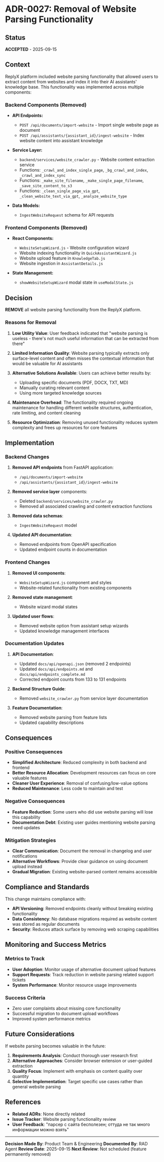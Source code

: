 # ADR-0027: Removal of Website Parsing Functionality

## Status
**ACCEPTED** - 2025-09-15

## Context

ReplyX platform included website parsing functionality that allowed users to extract content from websites and index it into their AI assistants' knowledge base. This functionality was implemented across multiple components:

### Backend Components (Removed)
- **API Endpoints:**
  - `POST /api/documents/import-website` - Import single website page as document
  - `POST /api/assistants/{assistant_id}/ingest-website` - Index website content into assistant knowledge

- **Service Layer:**
  - `backend/services/website_crawler.py` - Website content extraction service
  - Functions: `_crawl_and_index_single_page`, `_bg_crawl_and_index`, `_crawl_and_index_sync`
  - Functions: `_make_site_filename`, `_make_single_page_filename`, `_save_site_content_to_s3`
  - Functions: `_clean_single_page_via_gpt`, `_clean_website_text_via_gpt`, `_analyze_website_type`

- **Data Models:**
  - `IngestWebsiteRequest` schema for API requests

### Frontend Components (Removed)
- **React Components:**
  - `WebsiteSetupWizard.js` - Website configuration wizard
  - Website indexing functionality in `QuickAssistantWizard.js`
  - Website upload feature in `KnowledgeTab.js`
  - Website ingestion in `AssistantDetails.js`

- **State Management:**
  - `showWebsiteSetupWizard` modal state in `useModalState.js`

## Decision

**REMOVE** all website parsing functionality from the ReplyX platform.

### Reasons for Removal

1. **Low Utility Value**: User feedback indicated that "website parsing is useless - there's not much useful information that can be extracted from there"

2. **Limited Information Quality**: Website parsing typically extracts only surface-level content and often misses the contextual information that would be valuable for AI assistants

3. **Alternative Solutions Available**: Users can achieve better results by:
   - Uploading specific documents (PDF, DOCX, TXT, MD)
   - Manually curating relevant content
   - Using more targeted knowledge sources

4. **Maintenance Overhead**: The functionality required ongoing maintenance for handling different website structures, authentication, rate limiting, and content cleaning

5. **Resource Optimization**: Removing unused functionality reduces system complexity and frees up resources for core features

## Implementation

### Backend Changes
1. **Removed API endpoints** from FastAPI application:
   - `/api/documents/import-website`
   - `/api/assistants/{assistant_id}/ingest-website`

2. **Removed service layer** components:
   - Deleted `backend/services/website_crawler.py`
   - Removed all associated crawling and content extraction functions

3. **Removed data schemas**:
   - `IngestWebsiteRequest` model

4. **Updated API documentation**:
   - Removed endpoints from OpenAPI specification
   - Updated endpoint counts in documentation

### Frontend Changes
1. **Removed UI components**:
   - `WebsiteSetupWizard.js` component and styles
   - Website-related functionality from existing components

2. **Removed state management**:
   - Website wizard modal states

3. **Updated user flows**:
   - Removed website option from assistant setup wizards
   - Updated knowledge management interfaces

### Documentation Updates
1. **API Documentation**:
   - Updated `docs/api/openapi.json` (removed 2 endpoints)
   - Updated `docs/api/endpoints.md` and `docs/api/endpoints_complete.md`
   - Corrected endpoint counts from 133 to 131 endpoints

2. **Backend Structure Guide**:
   - Removed `website_crawler.py` from service layer documentation

3. **Feature Documentation**:
   - Removed website parsing from feature lists
   - Updated capability descriptions

## Consequences

### Positive Consequences
- **Simplified Architecture**: Reduced complexity in both backend and frontend
- **Better Resource Allocation**: Development resources can focus on core valuable features
- **Cleaner User Experience**: Removal of confusing/low-value options
- **Reduced Maintenance**: Less code to maintain and test

### Negative Consequences
- **Feature Reduction**: Some users who did use website parsing will lose this capability
- **Documentation Debt**: Existing user guides mentioning website parsing need updates

### Mitigation Strategies
- **Clear Communication**: Document the removal in changelog and user notifications
- **Alternative Workflows**: Provide clear guidance on using document upload instead
- **Gradual Migration**: Existing website-parsed content remains accessible

## Compliance and Standards

This change maintains compliance with:
- **API Versioning**: Removed endpoints cleanly without breaking existing functionality
- **Data Consistency**: No database migrations required as website content was stored as regular documents
- **Security**: Reduces attack surface by removing web scraping capabilities

## Monitoring and Success Metrics

### Metrics to Track
- **User Adoption**: Monitor usage of alternative document upload features
- **Support Requests**: Track reduction in website parsing related support tickets
- **System Performance**: Monitor resource usage improvements

### Success Criteria
- Zero user complaints about missing core functionality
- Successful migration to document upload workflows
- Improved system performance metrics

## Future Considerations

If website parsing becomes valuable in the future:
1. **Requirements Analysis**: Conduct thorough user research first
2. **Alternative Approaches**: Consider browser extension or user-guided extraction
3. **Quality Focus**: Implement with emphasis on content quality over quantity
4. **Selective Implementation**: Target specific use cases rather than general website parsing

## References

- **Related ADRs**: None directly related
- **Issue Tracker**: Website parsing functionality review
- **User Feedback**: "парсер с сайта бесполезен; оттуда не так много информации можно взять"

---

**Decision Made By**: Product Team & Engineering
**Documented By**: RAD Agent
**Review Date**: 2025-09-15
**Next Review**: Not scheduled (feature permanently removed)